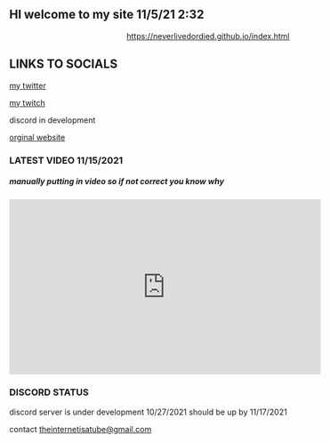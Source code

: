 ## HI welcome to my site 11/5/21 2:32
 <p align= "right"><a href="/[contact](https://neverlivedordied.github.io/contact.github.io/)>Contact</a> 
 </p>
## This website is where you can view the helpful links i have such as my discord server ( in development), twitter, twitch, etc

If website is updated and page dosent update please type in https://neverlivedordied.github.io/index.html


## LINKS TO SOCIALS



[my twitter](https://twitter.com/neverlivedied)


[my twitch](https://www.twitch.tv/theminebrothers3)


discord in development


[orginal website](https://www.eurofan740.wixsite.com/website)


### LATEST VIDEO 11/15/2021
##### manually putting in video so if not correct you know why
<p align="(center)">
<iframe width="560" height="315" src="https://www.youtube.com/embed/_pz0oXEuMo8" title="YouTube video player" frameborder="0" allow="accelerometer; autoplay; clipboard-write; encrypted-media; gyroscope; picture-in-picture" allowfullscreen></iframe>
</p>



### DISCORD STATUS
discord server is under development 10/27/2021
should be up by 11/17/2021




contact
theinternetisatube@gmail.com


